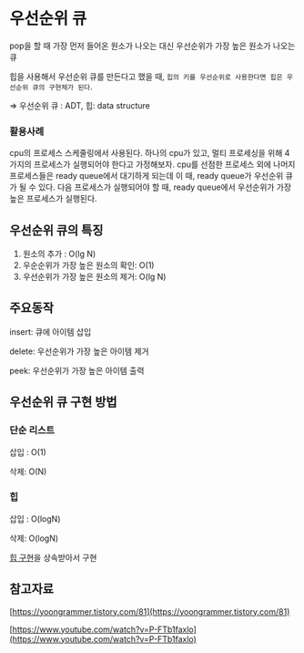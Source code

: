 # 우선순위 큐

pop을 할 때 가장 먼저 들어온 원소가 나오는 대신 우선순위가 가장 높은 원소가 나오는 큐

힙을 사용해서 우선순위 큐를 만든다고 했을 때, `힙의 키를 우선순위로 사용한다면 힙은 우선순위 큐의 구현체가 된다`.

⇒ 우선순위 큐 : ADT, 힙: data structure

### 활용사례

cpu의 프로세스 스케줄링에서 사용된다. 하나의 cpu가 있고, 멀티 프로세싱을 위해 4가지의 프로세스가 실행되어야 한다고 가정해보자. cpu를 선점한 프로세스 외에 나머지 프로세스들은 ready queue에서 대기하게 되는데 이 때, ready queue가 우선순위 큐가 될 수 있다. 다음 프로세스가 실행되어야 할 때, ready queue에서 우선순위가 가장 높은 프로세스가 실행된다.

## 우선순위 큐의 특징

1. 원소의 추가 : O(lg N)
2. 우순순위가 가장 높은 원소의 확인: O(1)
3. 우선순위가 가장 높은 원소의 제거: O(lg N)

## 주요동작

insert: 큐에 아이템 삽입

delete: 우선순위가 가장 높은 아이템 제거

peek: 우선순위가 가장 높은 아이템 출력

## 우선순위 큐 구현 방법

### 단순 리스트

삽입 : O(1)

삭제: O(N)

### 힙

삽입 : O(logN)

삭제: O(logN)

[힙 구현](/datastructure/Heap/REAMDE.md)을 상속받아서 구현

## 참고자료

[https://yoongrammer.tistory.com/81](https://yoongrammer.tistory.com/81)

[https://www.youtube.com/watch?v=P-FTb1faxlo](https://www.youtube.com/watch?v=P-FTb1faxlo)
